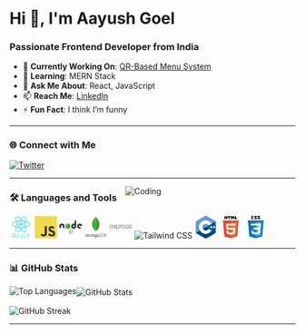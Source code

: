 # Hi 👋, I'm Aayush Goel  
### Passionate Frontend Developer from India  

- 🔭 **Currently Working On**: [QR-Based Menu System](https://qr-menu-system-riyc.vercel.app/)  
- 🌱 **Learning**: MERN Stack  
- 💬 **Ask Me About**: React, JavaScript  
- 📫 **Reach Me**: [LinkedIn](https://linkedin.com/in/aayush-goel-4284611b5)  
- ⚡ **Fun Fact**: I think I’m funny  

---

### 🌐 Connect with Me  
[![Twitter](https://img.shields.io/twitter/follow/@aayush_goel1?logo=twitter&style=for-the-badge)](https://twitter.com/@aayush_goel1)  

---

<img align="right" alt="Coding" width="300" src="https://cdn.dribbble.com/users/1162077/screenshots/3848914/programmer.gif">  

### 🛠️ Languages and Tools  
<p>
  <img src="https://raw.githubusercontent.com/devicons/devicon/master/icons/react/react-original-wordmark.svg" alt="React" width="40" height="40"/> 
  <img src="https://raw.githubusercontent.com/devicons/devicon/master/icons/javascript/javascript-original.svg" alt="JavaScript" width="40" height="40"/> 
  <img src="https://raw.githubusercontent.com/devicons/devicon/master/icons/nodejs/nodejs-original-wordmark.svg" alt="Node.js" width="40" height="40"/> 
  <img src="https://raw.githubusercontent.com/devicons/devicon/master/icons/mongodb/mongodb-original-wordmark.svg" alt="MongoDB" width="40" height="40"/> 
  <img src="https://raw.githubusercontent.com/devicons/devicon/master/icons/express/express-original-wordmark.svg" alt="Express.js" width="40" height="40"/> 
  <img src="https://www.vectorlogo.zone/logos/tailwindcss/tailwindcss-icon.svg" alt="Tailwind CSS" width="40" height="40"/> 
  <img src="https://raw.githubusercontent.com/devicons/devicon/master/icons/cplusplus/cplusplus-original.svg" alt="C++" width="40" height="40"/> 
  <img src="https://raw.githubusercontent.com/devicons/devicon/master/icons/html5/html5-original-wordmark.svg" alt="HTML5" width="40" height="40"/> 
  <img src="https://raw.githubusercontent.com/devicons/devicon/master/icons/css3/css3-original-wordmark.svg" alt="CSS3" width="40" height="40"/> 
</p>  

---

### 📊 GitHub Stats  
<p>
  <img align="left" src="https://github-readme-stats.vercel.app/api/top-langs?username=goel-aayush&show_icons=true&locale=en&layout=compact" alt="Top Languages" />
</p>  
<p>
  <img align="center" src="https://github-readme-stats.vercel.app/api?username=goel-aayush&show_icons=true&locale=en" alt="GitHub Stats" />
</p>  
<p>
  <img align="center" src="https://github-readme-streak-stats.herokuapp.com/?user=goel-aayush" alt="GitHub Streak" />
</p>  

---
